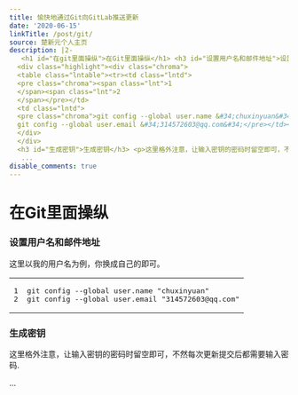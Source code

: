 ```yaml
---
title: 愉快地通过Git向GitLab推送更新
date: '2020-06-15'
linkTitle: /post/git/
source: 楚新元个人主页
description: |2-
   <h1 id="在git里面操纵">在Git里面操纵</h1> <h3 id="设置用户名和邮件地址">设置用户名和邮件地址</h3> <p>这里以我的用户名为例，你换成自己的即可。</p>
  <div class="highlight"><div class="chroma">
  <table class="lntable"><tr><td class="lntd">
  <pre class="chroma"><span class="lnt">1
  </span><span class="lnt">2
  </span></pre></td>
  <td class="lntd">
  <pre class="chroma">git config --global user.name &#34;chuxinyuan&#34;
  git config --global user.email &#34;314572603@qq.com&#34;</pre></td></tr></table>
  </div>
  </div>
  <h3 id="生成密钥">生成密钥</h3> <p>这里格外注意，让输入密钥的密码时留空即可，不然每次更新提交后都需要输入密码.</p>
   ...
disable_comments: true
---
```

 <h1 id="在git里面操纵">在Git里面操纵</h1> <h3 id="设置用户名和邮件地址">设置用户名和邮件地址</h3> <p>这里以我的用户名为例，你换成自己的即可。</p>
<div class="highlight"><div class="chroma">
<table class="lntable"><tr><td class="lntd">
<pre class="chroma"><span class="lnt">1
</span><span class="lnt">2
</span></pre></td>
<td class="lntd">
<pre class="chroma">git config --global user.name &#34;chuxinyuan&#34;
git config --global user.email &#34;314572603@qq.com&#34;</pre></td></tr></table>
</div>
</div>
<h3 id="生成密钥">生成密钥</h3> <p>这里格外注意，让输入密钥的密码时留空即可，不然每次更新提交后都需要输入密码.</p>
 ...